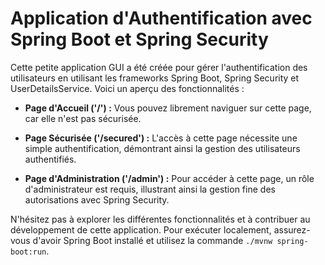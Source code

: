 # Application d'Authentification avec Spring Boot et Spring Security

Cette petite application GUI a été créée pour gérer l'authentification des utilisateurs en utilisant les frameworks Spring Boot, Spring Security et UserDetailsService. Voici un aperçu des fonctionnalités :

- **Page d'Accueil ('/') :** Vous pouvez librement naviguer sur cette page, car elle n'est pas sécurisée.

- **Page Sécurisée ('/secured') :** L'accès à cette page nécessite une simple authentification, démontrant ainsi la gestion des utilisateurs authentifiés.

- **Page d'Administration ('/admin') :** Pour accéder à cette page, un rôle d'administrateur est requis, illustrant ainsi la gestion fine des autorisations avec Spring Security.

N'hésitez pas à explorer les différentes fonctionnalités et à contribuer au développement de cette application. Pour exécuter localement, assurez-vous d'avoir Spring Boot installé et utilisez la commande `./mvnw spring-boot:run`.
